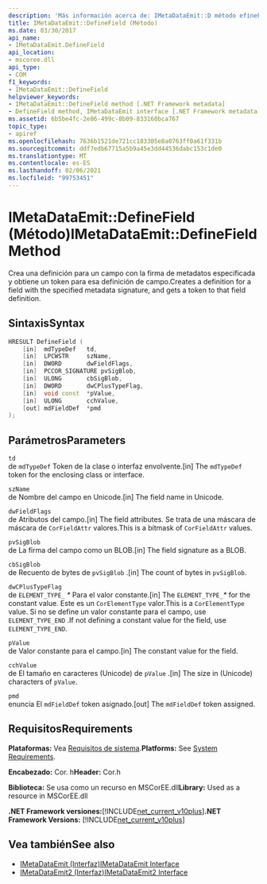 ```yaml
---
description: 'Más información acerca de: IMetaDataEmit::D método efineField'
title: IMetaDataEmit::DefineField (Método)
ms.date: 03/30/2017
api_name:
- IMetaDataEmit.DefineField
api_location:
- mscoree.dll
api_type:
- COM
f1_keywords:
- IMetaDataEmit::DefineField
helpviewer_keywords:
- IMetaDataEmit::DefineField method [.NET Framework metadata]
- DefineField method, IMetaDataEmit interface [.NET Framework metadata
ms.assetid: 6b5be4fc-2e86-499c-8b09-833160bca767
topic_type:
- apiref
ms.openlocfilehash: 7636b1521de721cc183305e8a0763ff0a61f331b
ms.sourcegitcommit: ddf7edb67715a5b9a45e3dd44536dabc153c1de0
ms.translationtype: MT
ms.contentlocale: es-ES
ms.lasthandoff: 02/06/2021
ms.locfileid: "99753451"
---
```

# <a name="imetadataemitdefinefield-method"></a><span data-ttu-id="26c15-103">IMetaDataEmit::DefineField (Método)</span><span class="sxs-lookup"><span data-stu-id="26c15-103">IMetaDataEmit::DefineField Method</span></span>

<span data-ttu-id="26c15-104">Crea una definición para un campo con la firma de metadatos especificada y obtiene un token para esa definición de campo.</span><span class="sxs-lookup"><span data-stu-id="26c15-104">Creates a definition for a field with the specified metadata signature, and gets a token to that field definition.</span></span>  
  
## <a name="syntax"></a><span data-ttu-id="26c15-105">Sintaxis</span><span class="sxs-lookup"><span data-stu-id="26c15-105">Syntax</span></span>  
  
```cpp  
HRESULT DefineField (
    [in]  mdTypeDef   td,
    [in]  LPCWSTR     szName,
    [in]  DWORD       dwFieldFlags,
    [in]  PCCOR_SIGNATURE pvSigBlob,
    [in]  ULONG       cbSigBlob,
    [in]  DWORD       dwCPlusTypeFlag,
    [in]  void const  *pValue,
    [in]  ULONG       cchValue,
    [out] mdFieldDef  *pmd
);  
```  
  
## <a name="parameters"></a><span data-ttu-id="26c15-106">Parámetros</span><span class="sxs-lookup"><span data-stu-id="26c15-106">Parameters</span></span>  

 `td`  
 <span data-ttu-id="26c15-107">de `mdTypeDef` Token de la clase o interfaz envolvente.</span><span class="sxs-lookup"><span data-stu-id="26c15-107">[in] The `mdTypeDef` token for the enclosing class or interface.</span></span>  
  
 `szName`  
 <span data-ttu-id="26c15-108">de Nombre del campo en Unicode.</span><span class="sxs-lookup"><span data-stu-id="26c15-108">[in] The field name in Unicode.</span></span>  
  
 `dwFieldFlags`  
 <span data-ttu-id="26c15-109">de Atributos del campo.</span><span class="sxs-lookup"><span data-stu-id="26c15-109">[in] The field attributes.</span></span> <span data-ttu-id="26c15-110">Se trata de una máscara de máscara de `CorFieldAttr` valores.</span><span class="sxs-lookup"><span data-stu-id="26c15-110">This is a bitmask of `CorFieldAttr` values.</span></span>  
  
 `pvSigBlob`  
 <span data-ttu-id="26c15-111">de La firma del campo como un BLOB.</span><span class="sxs-lookup"><span data-stu-id="26c15-111">[in] The field signature as a BLOB.</span></span>  
  
 `cbSigBlob`  
 <span data-ttu-id="26c15-112">de Recuento de bytes de `pvSigBlob` .</span><span class="sxs-lookup"><span data-stu-id="26c15-112">[in] The count of bytes in `pvSigBlob`.</span></span>  
  
 `dwCPlusTypeFlag`  
 <span data-ttu-id="26c15-113">de `ELEMENT_TYPE_` *\** Para el valor constante.</span><span class="sxs-lookup"><span data-stu-id="26c15-113">[in] The `ELEMENT_TYPE_`*\** for the constant value.</span></span> <span data-ttu-id="26c15-114">Este es un `CorElementType` valor.</span><span class="sxs-lookup"><span data-stu-id="26c15-114">This is a `CorElementType` value.</span></span> <span data-ttu-id="26c15-115">Si no se define un valor constante para el campo, use `ELEMENT_TYPE_END` .</span><span class="sxs-lookup"><span data-stu-id="26c15-115">If not defining a constant value for the field, use `ELEMENT_TYPE_END`.</span></span>  
  
 `pValue`  
 <span data-ttu-id="26c15-116">de Valor constante para el campo.</span><span class="sxs-lookup"><span data-stu-id="26c15-116">[in] The constant value for the field.</span></span>  
  
 `cchValue`  
 <span data-ttu-id="26c15-117">de El tamaño en caracteres (Unicode) de `pValue` .</span><span class="sxs-lookup"><span data-stu-id="26c15-117">[in] The size in (Unicode) characters of `pValue`.</span></span>  
  
 `pmd`  
 <span data-ttu-id="26c15-118">enuncia El `mdFieldDef` token asignado.</span><span class="sxs-lookup"><span data-stu-id="26c15-118">[out] The `mdFieldDef` token assigned.</span></span>  
  
## <a name="requirements"></a><span data-ttu-id="26c15-119">Requisitos</span><span class="sxs-lookup"><span data-stu-id="26c15-119">Requirements</span></span>  

 <span data-ttu-id="26c15-120">**Plataformas:** Vea [Requisitos de sistema](../../get-started/system-requirements.md).</span><span class="sxs-lookup"><span data-stu-id="26c15-120">**Platforms:** See [System Requirements](../../get-started/system-requirements.md).</span></span>  
  
 <span data-ttu-id="26c15-121">**Encabezado:** Cor. h</span><span class="sxs-lookup"><span data-stu-id="26c15-121">**Header:** Cor.h</span></span>  
  
 <span data-ttu-id="26c15-122">**Biblioteca:** Se usa como un recurso en MSCorEE.dll</span><span class="sxs-lookup"><span data-stu-id="26c15-122">**Library:** Used as a resource in MSCorEE.dll</span></span>  
  
 <span data-ttu-id="26c15-123">**.NET Framework versiones:**[!INCLUDE[net_current_v10plus](../../../../includes/net-current-v10plus-md.md)]</span><span class="sxs-lookup"><span data-stu-id="26c15-123">**.NET Framework Versions:** [!INCLUDE[net_current_v10plus](../../../../includes/net-current-v10plus-md.md)]</span></span>  
  
## <a name="see-also"></a><span data-ttu-id="26c15-124">Vea también</span><span class="sxs-lookup"><span data-stu-id="26c15-124">See also</span></span>

- [<span data-ttu-id="26c15-125">IMetaDataEmit (Interfaz)</span><span class="sxs-lookup"><span data-stu-id="26c15-125">IMetaDataEmit Interface</span></span>](imetadataemit-interface.md)
- [<span data-ttu-id="26c15-126">IMetaDataEmit2 (Interfaz)</span><span class="sxs-lookup"><span data-stu-id="26c15-126">IMetaDataEmit2 Interface</span></span>](imetadataemit2-interface.md)
